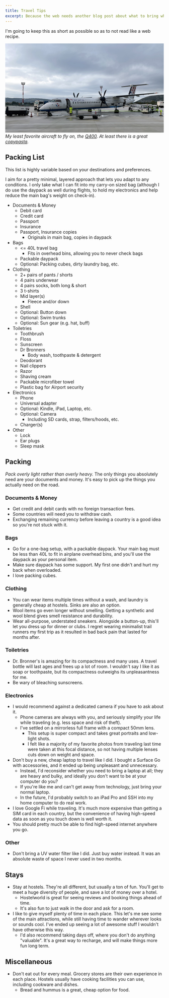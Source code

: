 ```yaml
---
title: Travel Tips
excerpt: Because the web needs another blog post about what to bring while traveling.
---
```


I'm going to keep this as short as possible so as to not read like a web recipe.

![Q400](/assets/blog/travel-2/q400.jpg)
*My least favorite aircraft to fly on, the [Q400](https://en.wikipedia.org/wiki/De_Havilland_Canada_Dash_8). At least there is a great [copypasta](https://www.reddit.com/r/copypasta/comments/a9p4ie/bombardier_dash_8_q400/).*

## Packing List

This list is highly variable based on your destinations and preferences.

I aim for a pretty minimal, layered approach that lets you adapt to any conditions.
I only take what I can fit into my carry-on sized bag (although I do use the daypack as well during flights, to hold my electronics and help reduce the main bag's weight on check-in).

- Documents & Money
  - Debit card
  - Credit card
  - Passport
  - Insurance
  - Passport, Insurance copies
    - Originals in main bag, copies in daypack
- Bags
  - <= 40L travel bag
    - Fits in overhead bins, allowing you to never check bags
  - Packable daypack
  - Optional: Packing cubes, dirty laundry bag, etc.
- Clothing
  - 2+ pairs of pants / shorts
  - 4 pairs underwear
  - 4 pairs socks, both long & short
  - 3 t-shirts
  - Mid layer(s)
    - Fleece and/or down
  - Shell
  - Optional: Button down
  - Optional: Swim trunks
  - Optional: Sun gear (e.g. hat, buff)
- Toiletries
  - Toothbrush
  - Floss
  - Sunscreen
  - Dr Bronners
    - Body wash, toothpaste & detergent
  - Deodorant
  - Nail clippers
  - Razor
  - Shaving cream
  - Packable microfiber towel
  - Plastic bag for Airport security
- Electronics
  - Phone
  - Universal adapter
  - Optional: Kindle, iPad, Laptop, etc.
  - Optional: Camera
    - Including SD cards, strap, filters/hoods, etc.
  - Charger(s)
- Other
  - Lock
  - Ear plugs
  - Sleep mask

## Packing

*Pack overly light rather than overly heavy.*
The only things you absolutely need are your documents and money.
It's easy to pick up the things you actually need on the road.

### Documents & Money

- Get credit and debit cards with no foreign transaction fees.
- Some countries will need you to withdraw cash.
- Exchanging remaining currency before leaving a country is a good idea so you're not stuck with it.

### Bags

- Go for a one-bag setup, with a packable daypack.
Your main bag must be less than 40L to fit in airplane overhead bins, and you'll use the daypack as your personal item.
- Make sure daypack has some support.
My first one didn't and hurt my back when overloaded.
- I love packing cubes.

### Clothing

- You can wear items multiple times without a wash, and laundry is generally cheap at hostels.
Sinks are also an option.
- Wool items go even longer without smelling.
Getting a synthetic and wool blend gives smell resistance and durability.
- Wear all-purpose, understated sneakers.
Alongside a button-up, this'll let you dress up for dinner or clubs.
I regret wearing minimalist trail runners my first trip as it resulted in bad back pain that lasted for months after.

### Toiletries

- Dr. Bronner's is amazing for its compactness and many uses.
A travel bottle will last ages and frees up a lot of room.
I wouldn't say I like it as soap or toothpaste, but its compactness outweighs its unpleasantness for me.
- Be wary of bleaching sunscreens.

### Electronics

- I would recommend against a dedicated camera if you have to ask about it.
  - Phone cameras are always with you, and seriously simplify your life while traveling (e.g. less space and risk of theft).
  - I've settled on a mirrorless full frame with a compact 50mm lens.
    - This setup is super compact and takes great portraits and low-light shots.
    - I felt like a majority of my favorite photos from traveling last time were taken at this focal distance, so not having multiple lenses cuts down on weight and space.
- Don't buy a new, cheap laptop to travel like I did.
I bought a Surface Go with accessories, and it ended up being unpleasant and unnecessary.
  - Instead, I'd reconsider whether you need to bring a laptop at all; they are heavy and bulky, and ideally you don't want to be at your computer do you?
  - If you're like me and can't get away from technology, just bring your normal laptop.
  - In the future, I'd probably switch to an iPad Pro and SSH into my home computer to do real work.
- I love Google Fi while traveling.
It's much more expensive than getting a SIM card in each country, but the convenience of having high-speed data as soon as you touch down is well worth it.
- You should pretty much be able to find high-speed internet anywhere you go.

### Other

- Don't bring a UV water filter like I did.
Just buy water instead.
It was an absolute waste of space I never used in two months.

## Stays

- Stay at hostels.
They're all different, but usually a ton of fun.
You'll get to meet a huge diversity of people, and save a lot of money over a hotel.
  - Hostelworld is great for seeing reviews and booking things ahead of time.
  - It's also fun to just walk in the door and ask for a room.
- I like to give myself plenty of time in each place.
This let's me see some of the main attractions, while still having time to wander wherever looks or sounds cool.
I've ended up seeing a lot of awesome stuff I wouldn't have otherwise this way.
  - I'd also recommend taking days off, where you don't do anything "valuable".
  It's a great way to recharge, and will make things more fun long term.

## Miscellaneous

- Don't eat out for every meal.
Grocery stores are their own experience in each place.
Hostels usually have cooking facilities you can use, including cookware and dishes.
  - Bread and hummus is a great, cheap option for food.